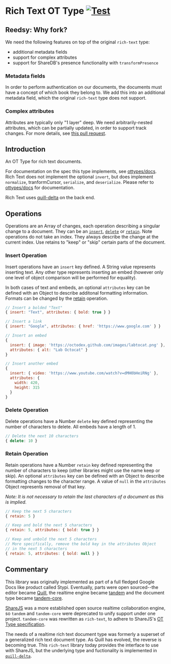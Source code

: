 # Rich Text OT Type [![Test](https://github.com/reedsy/rich-text/actions/workflows/test.yml/badge.svg)](https://github.com/reedsy/rich-text/actions/workflows/test.yml)

## Reedsy: Why fork?

We need the following features on top of the original `rich-text` type:

  - additional metadata fields
  - support for complex attributes
  - support for ShareDB's presence functionality with `transformPresence`

### Metadata fields

In order to perform authentication on our documents, the documents must have a concept of which book they belong to. We add this into an additional metadata field, which the original `rich-text` type does not support.

### Complex attributes

Attributes are typically only "1 layer" deep. We need arbitrarily-nested attributes, which can be partially updated, in order to support track changes. For more details, see [this pull request](https://github.com/quilljs/delta/pull/48).

## Introduction

An OT Type for rich text documents.

For documentation on the spec this type implements, see [ottypes/docs](https://github.com/ottypes/docs). Rich Text does not implement the optional `invert`, but does implement `normalize`, tranformCursor, `serialize`, and `deserialize`. Please refer to [ottypes/docs](https://github.com/ottypes/docs) for documentation.

Rich Text uses [quill-delta](https://github.com/quilljs/delta) on the back end.


## Operations

Operations are an Array of changes, each operation describing a singular change to a document. They can be an [`insert`](#insert-operation), [`delete`](#delete-operation) or [`retain`](#retain-operation). Note operations do not take an index. They always describe the change at the current index. Use retains to "keep" or "skip" certain parts of the document.


### Insert Operation

Insert operations have an `insert` key defined. A String value represents inserting text. Any other type represents inserting an embed (however only one level of object comparison will be performed for equality).

In both cases of text and embeds, an optional `attributes` key can be defined with an Object to describe additonal formatting information. Formats can be changed by the [retain](#retain) operation.

```js
// Insert a bolded "Text"
{ insert: "Text", attributes: { bold: true } }

// Insert a link
{ insert: "Google", attributes: { href: 'https://www.google.com' } }

// Insert an embed
{
  insert: { image: 'https://octodex.github.com/images/labtocat.png' },
  attributes: { alt: "Lab Octocat" }
}

// Insert another embed
{
  insert: { video: 'https://www.youtube.com/watch?v=dMH0bHeiRNg' },
  attributes: {
    width: 420,
    height: 315
  }
}
```

### Delete Operation

Delete operations have a Number `delete` key defined representing the number of characters to delete. All embeds have a length of 1.

```js
// Delete the next 10 characters
{ delete: 10 }
```

### Retain Operation

Retain operations have a Number `retain` key defined representing the number of characters to keep (other libraries might use the name keep or skip). An optional `attributes` key can be defined with an Object to describe formatting changes to the character range. A value of `null` in the `attributes` Object represents removal of that key.

*Note: It is not necessary to retain the last characters of a document as this is implied.*

```js
// Keep the next 5 characters
{ retain: 5 }

// Keep and bold the next 5 characters
{ retain: 5, attributes: { bold: true } }

// Keep and unbold the next 5 characters
// More specifically, remove the bold key in the attributes Object
// in the next 5 characters
{ retain: 5, attributes: { bold: null } }
```


## Commentary

This library was originally implemented as part of a full fledged Google Docs like product called Stypi. Eventually, parts were open sourced--the editor became [Quill](https://github.com/quilljs/quill), the realtime engine became [tandem](https://github.com/tandem/tandem) and the document type became [tandem-core](https://github.com/tandem/tandem-core).

[ShareJS](https://github.com/josephg/ShareJS) was a more established open source realtime collaboration engine, so `tandem` and `tandem-core` were deprecated to unify support under one project. `tandem-core` was rewritten as `rich-text`, to adhere to ShareJS's [OT Type specification](https://github.com/ottypes/docs).

The needs of a realtime rich text document type was formerly a superset of a generalized rich text document type. As Quill has evolved, the reverse is becoming true. This `rich-text` library today provides the interface to use with ShareJS, but the underlying type and fuctionality is implemented in [`quill-delta`](https://github.com/quilljs/delta).
